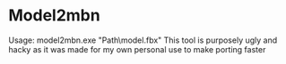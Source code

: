 # Model2mbn
Usage: model2mbn.exe "Path\model.fbx"
This tool is purposely ugly and hacky as it was made for my own personal use to make porting faster

